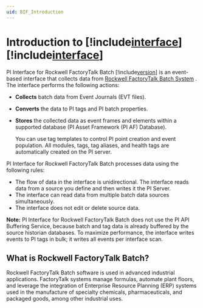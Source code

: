 ```yaml
---
uid: BIF_Introduction
---
```


# Introduction to [!include[interface](../includes/product-long.md)] [!include[interface](../includes/product-version.md)]

PI Interface for Rockwell FactoryTalk Batch [!include[version](../includes/product-version.md)] is an event-based interface that collects data from [Rockwell FactoryTalk Batch System](#what-is-factorytalk) <!-- TU: Link is broken -->. The interface performs the following actions:

* **Collects** batch data from Event Journals (EVT files).
  
* **Converts** the data to PI tags and PI batch properties.

* **Stores** the collected data as event frames and elements within a supported database (PI Asset Framework (PI AF) Database).

    You can use tag templates to control PI point creation and event population. All modules, tags, tag aliases, and health tags are automatically created on the PI server. 

PI Interface for Rockwell FactoryTalk Batch processes data using the following rules:

* The flow of data in the interface is unidirectional. The interface reads data from a source you define and then writes it the PI Server. 
* The interface can read data from multiple batch data sources simultaneously. 
* The interface does not edit or delete source data.

**Note:** PI Interface for Rockwell FactoryTalk Batch does not use the PI API Buffering Service, because batch and tag data is already buffered by the source historian databases. To maximize performance, the interface writes events to PI tags in bulk; it writes all events per interface scan.

## What is Rockwell FactoryTalk Batch?

Rockwell FactoryTalk Batch software is used in advanced industrial applications. FactoryTalk systems manage formulas, automate plant floors, and leverage the integration of Enterprise Resource Planning (ERP) systems used in the manufacture of specialty chemicals, pharmaceuticals, and packaged goods, among other industrial uses.
